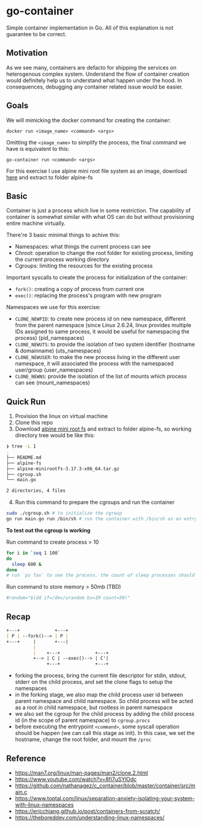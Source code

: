 # go-container

Simple container implementation in Go. All of this explanation is not guarantee to be correct.

## Motivation
As we see many, containers are defacto for shipping the services on heterogenous complex system. Understand the flow of container creation would definitely help us to understand what happen under the hood. In consequences, debugging any container related issue would be easier.

## Goals
We will mimicking the docker command for creating the container:

`docker run <image_name> <command> <args>`

Omitting the `<image_name>` to simplify the process, the final command we have is equivalent to this:

`go-container run <command> <args>`

For this exercise I use alpine mini root file system as an image, download [here](https://www.alpinelinux.org/downloads/) and extract to folder alpine-fs

## Basic
Container is just a process which live in some restriction. The capability of container is somewhat similar with what OS can do but without provisioning entire machine virtually.

There're 3 basic minimal things to achive this:
- Namespaces: what things the current process can see
- Chroot: operation to change the root folder for existing process, limiting the current process working directory
- Cgroups: limiting the resources for the existing process

Important syscalls to create the process for initialization of the container:
- `fork()`: creating a copy of process from current one
- `exec()`: replacing the process's program with new program

Namespaces we use for this exercise:
- `CLONE_NEWPID`: to create new process id on new namespace, different from the parent namespace (since Linux 2.6.24, linux provides multiple IDs assigned to same process, it would be useful for namespacing the process) (pid_namespaces)
- `CLONE_NEWUTS`: to provide the isolation of two system identifier (hostname & domainname) (uts_namespaces)
- `CLONE_NEWUSER`: to make the new process living in the different user namespace, it will associated the process with the namespaced user/group (user_namespaces)
- `CLONE_NEWNS`: provide the isolation of the list of mounts which process can see (mount_namespaces)

## Quick Run
1. Provision the linux on virtual machine
2. Clone this repo
3. Download [alpine mini root fs](https://www.alpinelinux.org/downloads/) and extract to folder alpine-fs, so working directory tree would be like this:
```sh
❯ tree -L 1
.
├── README.md
├── alpine-fs
├── alpine-minirootfs-3.17.3-x86_64.tar.gz
├── cgroup.sh
└── main.go

2 directories, 4 files
```
4. Run this command to prepare the cgroups and run the container
```sh
sudo ./cgroup.sh # to initialize the cgroup
go run main.go run /bin/sh # run the container with /bin/sh as an entrypoint command
```

**To test out the cgroup is working**

Run command to create process > 10
```sh
for i in `seq 1 100`
do
  sleep 600 &
done
# run `ps fax` to see the process. the count of sleep processes should be no more than 10
```
Run command to store memory > 50mb (TBD)
```sh
#random="$(dd if=/dev/urandom bs=1M count=50)"
```

## Recap

```md
+---+             +---+
| P | --fork()--> | P |
+---+     |       +---|
          |
          |    +---+             +---+
          +--> | C | --exec()--> | C'|
               +---+             +---+
```

- forking the process, bring the current file descriptor for stdin, stdout, stderr on the child process, and set the clone flags to setup the namespaces
- in the forking stage, we also map the child process user id between parent namespace and child namespace. So child process will be acted as a root in child namespace, but rootless in parent namespace
- we also set the cgroup for the child process by adding the child process id (in the scope of parent namespace) to `cgroup.procs`
- before executing the entrypoint `<command>`, some syscall operation should be happen (we can call this stage as init). In this case, we set the hostname, change the root folder, and mount the `/proc`

## Reference
- https://man7.org/linux/man-pages/man2/clone.2.html
- https://www.youtube.com/watch?v=8fi7uSYlOdc
- https://github.com/nathanagez/c_container/blob/master/container/src/main.c
- https://www.toptal.com/linux/separation-anxiety-isolating-your-system-with-linux-namespaces
- https://ericchiang.github.io/post/containers-from-scratch/
- https://theboreddev.com/understanding-linux-namespaces/
